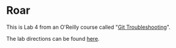 # Roar

This is Lab 4 from an O'Reilly course called "[Git Troubleshooting](https://learning.oreilly.com/live-events/git-troubleshooting/0636920059739/0636920084518)".

The lab directions can be found [here](https://github.com/skilldocs/git-ts/blob/main/git-ts-labs.pdf).
